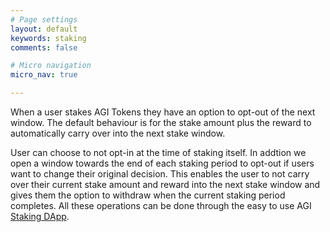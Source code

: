 ```yaml
---
# Page settings
layout: default
keywords: staking
comments: false

# Micro navigation
micro_nav: true

---
```


When a user stakes AGI Tokens they have an option to opt-out of the next window. The default behaviour is for the stake amount plus the reward to automatically carry over into the next stake window. 


User can choose to not opt-in at the time of staking itself. In addtion we open a window towards the end of each staking period to opt-out if users want to change their original decision. This enables the user to not carry over their current stake amount and reward into the next stake window and gives them the option to withdraw when the current staking period completes. All these operations can be done through the easy to use AGI <a href="https://staking.singularitynet.io" target="_blank">Staking DApp</a>.
